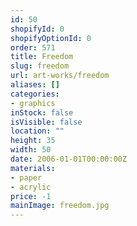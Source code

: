 ```yaml
---
id: 50
shopifyId: 0
shopifyOptionId: 0
order: 571
title: Freedom
slug: freedom
url: art-works/freedom
aliases: []
categories:
- graphics
inStock: false
isVisible: false
location: ""
height: 35
width: 50
date: 2006-01-01T00:00:00Z
materials:
- paper
- acrylic
price: -1
mainImage: freedom.jpg
---
```

